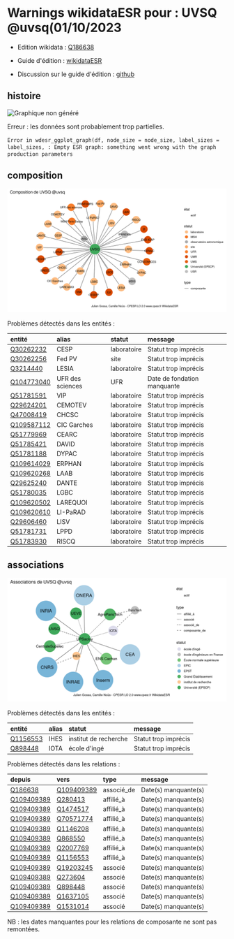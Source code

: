 Warnings wikidataESR pour : UVSQ @uvsq(01/10/2023
================

- Edition wikidata : [Q186638](https://www.wikidata.org/wiki/Q186638)
- Guide d'édition : [wikidataESR](https://github.com/cpesr/wikidataESR/)

- Discussion sur le guide d'édition : [github](https://github.com/cpesr/wikidataESR/issues)



## histoire 

![Graphique non généré](Q186638-histoire.png) 

 


Erreur : les données sont probablement trop partielles.
```
Error in wdesr_ggplot_graph(df, node_size = node_size, label_sizes = label_sizes, : Empty ESR graph: something went wrong with the graph production parameters

``` 



## composition 

![Graphique non généré](Q186638-composition.png) 

Problèmes détectés dans les entités :

|entité                                                 |alias            |statut      |message                     |
|:------------------------------------------------------|:----------------|:-----------|:---------------------------|
|[Q30262232](https://www.wikidata.org/wiki/Q30262232)   |CESP             |laboratoire |Statut trop imprécis        |
|[Q30262256](https://www.wikidata.org/wiki/Q30262256)   |Fed PV           |site        |Statut trop imprécis        |
|[Q3214440](https://www.wikidata.org/wiki/Q3214440)     |LESIA            |laboratoire |Statut trop imprécis        |
|[Q104773040](https://www.wikidata.org/wiki/Q104773040) |UFR des sciences |UFR         |Date de fondation manquante |
|[Q51781591](https://www.wikidata.org/wiki/Q51781591)   |VIP              |laboratoire |Statut trop imprécis        |
|[Q29624201](https://www.wikidata.org/wiki/Q29624201)   |CEMOTEV          |laboratoire |Statut trop imprécis        |
|[Q47008419](https://www.wikidata.org/wiki/Q47008419)   |CHCSC            |laboratoire |Statut trop imprécis        |
|[Q109587112](https://www.wikidata.org/wiki/Q109587112) |CIC Garches      |laboratoire |Statut trop imprécis        |
|[Q51779969](https://www.wikidata.org/wiki/Q51779969)   |CEARC            |laboratoire |Statut trop imprécis        |
|[Q51785421](https://www.wikidata.org/wiki/Q51785421)   |DAVID            |laboratoire |Statut trop imprécis        |
|[Q51781188](https://www.wikidata.org/wiki/Q51781188)   |DYPAC            |laboratoire |Statut trop imprécis        |
|[Q109614029](https://www.wikidata.org/wiki/Q109614029) |ERPHAN           |laboratoire |Statut trop imprécis        |
|[Q109620268](https://www.wikidata.org/wiki/Q109620268) |LAAB             |laboratoire |Statut trop imprécis        |
|[Q29625240](https://www.wikidata.org/wiki/Q29625240)   |DANTE            |laboratoire |Statut trop imprécis        |
|[Q51780035](https://www.wikidata.org/wiki/Q51780035)   |LGBC             |laboratoire |Statut trop imprécis        |
|[Q109620502](https://www.wikidata.org/wiki/Q109620502) |LAREQUOI         |laboratoire |Statut trop imprécis        |
|[Q109620610](https://www.wikidata.org/wiki/Q109620610) |LI-PaRAD         |laboratoire |Statut trop imprécis        |
|[Q29606460](https://www.wikidata.org/wiki/Q29606460)   |LISV             |laboratoire |Statut trop imprécis        |
|[Q51781731](https://www.wikidata.org/wiki/Q51781731)   |LPPD             |laboratoire |Statut trop imprécis        |
|[Q51783930](https://www.wikidata.org/wiki/Q51783930)   |RISCQ            |laboratoire |Statut trop imprécis        |

 



## associations 

![Graphique non généré](Q186638-associations.png) 

Problèmes détectés dans les entités :

|entité                                             |alias |statut                |message              |
|:--------------------------------------------------|:-----|:---------------------|:--------------------|
|[Q1156553](https://www.wikidata.org/wiki/Q1156553) |IHES  |institut de recherche |Statut trop imprécis |
|[Q898448](https://www.wikidata.org/wiki/Q898448)   |IOTA  |école d'ingé          |Statut trop imprécis |

Problèmes détectés dans les relations :

|depuis                                                 |vers                                                   |type       |message              |
|:------------------------------------------------------|:------------------------------------------------------|:----------|:--------------------|
|[Q186638](https://www.wikidata.org/wiki/Q186638)       |[Q109409389](https://www.wikidata.org/wiki/Q109409389) |associé_de |Date(s) manquante(s) |
|[Q109409389](https://www.wikidata.org/wiki/Q109409389) |[Q280413](https://www.wikidata.org/wiki/Q280413)       |affilié_à  |Date(s) manquante(s) |
|[Q109409389](https://www.wikidata.org/wiki/Q109409389) |[Q1474517](https://www.wikidata.org/wiki/Q1474517)     |affilié_à  |Date(s) manquante(s) |
|[Q109409389](https://www.wikidata.org/wiki/Q109409389) |[Q70571774](https://www.wikidata.org/wiki/Q70571774)   |affilié_à  |Date(s) manquante(s) |
|[Q109409389](https://www.wikidata.org/wiki/Q109409389) |[Q1146208](https://www.wikidata.org/wiki/Q1146208)     |affilié_à  |Date(s) manquante(s) |
|[Q109409389](https://www.wikidata.org/wiki/Q109409389) |[Q868550](https://www.wikidata.org/wiki/Q868550)       |affilié_à  |Date(s) manquante(s) |
|[Q109409389](https://www.wikidata.org/wiki/Q109409389) |[Q2007769](https://www.wikidata.org/wiki/Q2007769)     |affilié_à  |Date(s) manquante(s) |
|[Q109409389](https://www.wikidata.org/wiki/Q109409389) |[Q1156553](https://www.wikidata.org/wiki/Q1156553)     |affilié_à  |Date(s) manquante(s) |
|[Q109409389](https://www.wikidata.org/wiki/Q109409389) |[Q19203245](https://www.wikidata.org/wiki/Q19203245)   |associé    |Date(s) manquante(s) |
|[Q109409389](https://www.wikidata.org/wiki/Q109409389) |[Q273604](https://www.wikidata.org/wiki/Q273604)       |associé    |Date(s) manquante(s) |
|[Q109409389](https://www.wikidata.org/wiki/Q109409389) |[Q898448](https://www.wikidata.org/wiki/Q898448)       |associé    |Date(s) manquante(s) |
|[Q109409389](https://www.wikidata.org/wiki/Q109409389) |[Q1637105](https://www.wikidata.org/wiki/Q1637105)     |associé    |Date(s) manquante(s) |
|[Q109409389](https://www.wikidata.org/wiki/Q109409389) |[Q1531014](https://www.wikidata.org/wiki/Q1531014)     |associé    |Date(s) manquante(s) |

NB : les dates manquantes pour les relations de composante ne sont pas remontées. 

